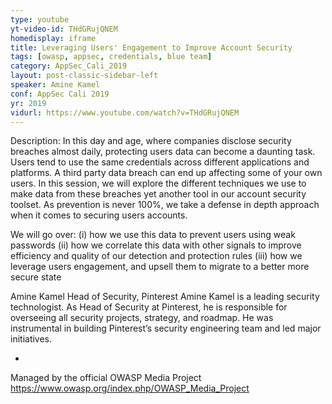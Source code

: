 ```yaml
---
type: youtube
yt-video-id: THdGRujQNEM
homedisplay: iframe
title: Leveraging Users' Engagement to Improve Account Security
tags: [owasp, appsec, credentials, blue team]
category: AppSec_Cali_2019
layout: post-classic-sidebar-left
speaker: Amine Kamel
conf: AppSec Cali 2019
yr: 2019
vidurl: https://www.youtube.com/watch?v=THdGRujQNEM
---
```

Description: In this day and age, where companies disclose security breaches almost daily, protecting users data can become a daunting task. Users tend to use the same credentials across different applications and platforms. A third party data breach can end up affecting some of your own users. In this session, we will explore the different techniques we use to make data from these breaches yet another tool in our account security toolset. As prevention is never 100%, we take a defense in depth approach when it comes to securing users accounts.

We will go over:
(i) how we use this data to prevent users using weak passwords
(ii) how we correlate this data with other signals to improve efficiency and quality of our detection and protection rules
(iii) how we leverage users engagement, and upsell them to migrate to a better more secure state

Amine Kamel
Head of Security, Pinterest
Amine Kamel is a leading security technologist. As Head of Security at Pinterest, he is responsible for overseeing all security projects, strategy, and roadmap. He was instrumental in building Pinterest’s security engineering team and led major initiatives.

-

Managed by the official OWASP Media Project https://www.owasp.org/index.php/OWASP_Media_Project
